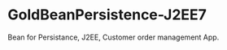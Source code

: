 GoldBeanPersistence-J2EE7
=========================

Bean for Persistance, J2EE, Customer order management App.
